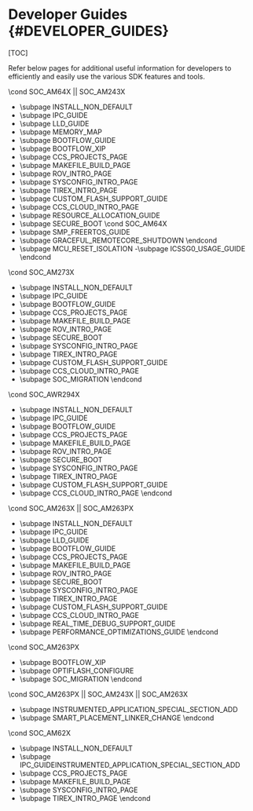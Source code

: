 # Developer Guides {#DEVELOPER_GUIDES}

[TOC]

Refer below pages for additional useful information for developers to efficiently and easily use the various
SDK features and tools.

\cond SOC_AM64X || SOC_AM243X
- \subpage INSTALL_NON_DEFAULT
- \subpage IPC_GUIDE
- \subpage LLD_GUIDE
- \subpage MEMORY_MAP
- \subpage BOOTFLOW_GUIDE
- \subpage BOOTFLOW_XIP
- \subpage CCS_PROJECTS_PAGE
- \subpage MAKEFILE_BUILD_PAGE
- \subpage ROV_INTRO_PAGE
- \subpage SYSCONFIG_INTRO_PAGE
- \subpage TIREX_INTRO_PAGE
- \subpage CUSTOM_FLASH_SUPPORT_GUIDE
- \subpage CCS_CLOUD_INTRO_PAGE
- \subpage RESOURCE_ALLOCATION_GUIDE
- \subpage SECURE_BOOT
\cond SOC_AM64X
- \subpage SMP_FREERTOS_GUIDE
- \subpage GRACEFUL_REMOTECORE_SHUTDOWN
\endcond
- \subpage MCU_RESET_ISOLATION
-\subpage ICSSG0_USAGE_GUIDE
\endcond

\cond SOC_AM273X
- \subpage INSTALL_NON_DEFAULT
- \subpage IPC_GUIDE
- \subpage BOOTFLOW_GUIDE
- \subpage CCS_PROJECTS_PAGE
- \subpage MAKEFILE_BUILD_PAGE
- \subpage ROV_INTRO_PAGE
- \subpage SECURE_BOOT
- \subpage SYSCONFIG_INTRO_PAGE
- \subpage TIREX_INTRO_PAGE
- \subpage CUSTOM_FLASH_SUPPORT_GUIDE
- \subpage CCS_CLOUD_INTRO_PAGE
- \subpage SOC_MIGRATION
\endcond

\cond SOC_AWR294X
- \subpage INSTALL_NON_DEFAULT
- \subpage IPC_GUIDE
- \subpage BOOTFLOW_GUIDE
- \subpage CCS_PROJECTS_PAGE
- \subpage MAKEFILE_BUILD_PAGE
- \subpage ROV_INTRO_PAGE
- \subpage SECURE_BOOT
- \subpage SYSCONFIG_INTRO_PAGE
- \subpage TIREX_INTRO_PAGE
- \subpage CUSTOM_FLASH_SUPPORT_GUIDE
- \subpage CCS_CLOUD_INTRO_PAGE
\endcond

\cond SOC_AM263X || SOC_AM263PX
- \subpage INSTALL_NON_DEFAULT
- \subpage IPC_GUIDE
- \subpage LLD_GUIDE
- \subpage BOOTFLOW_GUIDE
- \subpage CCS_PROJECTS_PAGE
- \subpage MAKEFILE_BUILD_PAGE
- \subpage ROV_INTRO_PAGE
- \subpage SECURE_BOOT
- \subpage SYSCONFIG_INTRO_PAGE
- \subpage TIREX_INTRO_PAGE
- \subpage CUSTOM_FLASH_SUPPORT_GUIDE
- \subpage CCS_CLOUD_INTRO_PAGE
- \subpage REAL_TIME_DEBUG_SUPPORT_GUIDE
- \subpage PERFORMANCE_OPTIMIZATIONS_GUIDE
\endcond

\cond SOC_AM263PX
- \subpage BOOTFLOW_XIP
- \subpage OPTIFLASH_CONFIGURE
- \subpage SOC_MIGRATION
\endcond

\cond SOC_AM263PX || SOC_AM243X || SOC_AM263X
- \subpage INSTRUMENTED_APPLICATION_SPECIAL_SECTION_ADD
- \subpage SMART_PLACEMENT_LINKER_CHANGE
\endcond

\cond SOC_AM62X
- \subpage INSTALL_NON_DEFAULT
- \subpage IPC_GUIDEINSTRUMENTED_APPLICATION_SPECIAL_SECTION_ADD
- \subpage CCS_PROJECTS_PAGE
- \subpage MAKEFILE_BUILD_PAGE
- \subpage SYSCONFIG_INTRO_PAGE
- \subpage TIREX_INTRO_PAGE
\endcond
